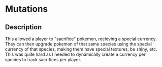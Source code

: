 # Mutations
## Description
This allowed a player to "sacrifice" pokemon, recieving a special currency. They can then upgrade pokemon of that same species using the special currency of that species, making them have special textures, be shiny, etc. This was quite hard as I needed to dynamically create a currency per species to track sacrifices per player.
